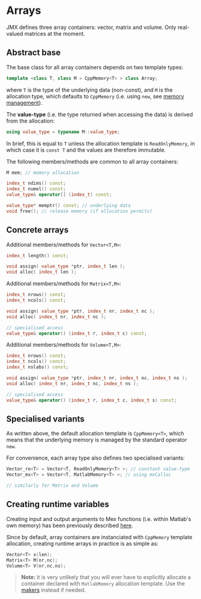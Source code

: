 
# Arrays

JMX defines three array containers: vector, matrix and volume. Only real-valued matrices at the moment.

## Abstract base

The base class for all array containers depends on two template types:
```cpp
template <class T, class M = CppMemory<T> > class Array;
```
where `T` is the type of the underlying data (non-const), and `M` is the allocation type, which defaults to `CppMemory` (i.e. using `new`, see [memory management](jmx/more/memory)). 

The **value-type** (i.e. the type returned when accessing the data) is derived from the allocation:
```cpp
using value_type = typename M::value_type;
```
In brief, this is equal to `T` unless the allocation template is `ReadOnlyMemory`, in which case it is `const T` and the values are therefore immutable.

The following members/methods are common to all array containers:
```cpp
M mem; // memory allocation

index_t ndims() const;
index_t numel() const;
value_type& operator[] (index_t) const;

value_type* memptr() const; // underlying data
void free(); // release memory (if allocation permits)
```

## Concrete arrays

Additional members/methods for `Vector<T,M>`:
```cpp
index_t length() const;

void assign( value_type *ptr, index_t len );
void alloc( index_t len );
```

Additional members/methods for `Matrix<T,M>`:
```cpp
index_t nrows() const;
index_t ncols() const;

void assign( value_type *ptr, index_t nr, index_t nc );
void alloc( index_t nr, index_t nc );

// specialised access
value_type& operator() (index_t r, index_t c) const;
```

Additional members/methods for `Volume<T,M>`:
```cpp
index_t nrows() const;
index_t ncols() const;
index_t nslabs() const;

void assign( value_type *ptr, index_t nr, index_t nc, index_t ns );
void alloc( index_t nr, index_t nc, index_t ns );

// specialised access
value_type& operator() (index_t r, index_t c, index_t s) const;
```

## Specialised variants

As written above, the default allocation template is `CppMemory<T>`, which means that the underlying memory is managed by the standard operator `new`.

For convenience, each array type also defines two specialised variants:
```cpp
Vector_ro<T> = Vector<T, ReadOnlyMemory<T> >; // constant value-type
Vector_mx<T> = Vector<T, MatlabMemory<T> >; // using mxCalloc

// similarly for Matrix and Volume
```

## Creating runtime variables

Creating input and output arguments to Mex functions (i.e. within Matlab's own memory) has been previously described [here](jmx/basic/io).

Since by default, array containers are instanciated with `CppMemory` template allocation, creating runtime arrays in practice is as simple as:
```cpp
Vector<T> x(len);
Matrix<T> M(nr,nc);
Volume<T> V(nr,nc,ns);
```

> **Note:** it is very unlikely that you will ever have to explicitly allocate a container declared with `MatlabMemory` allocation template. Use the [makers](jmx/more/maker) instead if needed.

